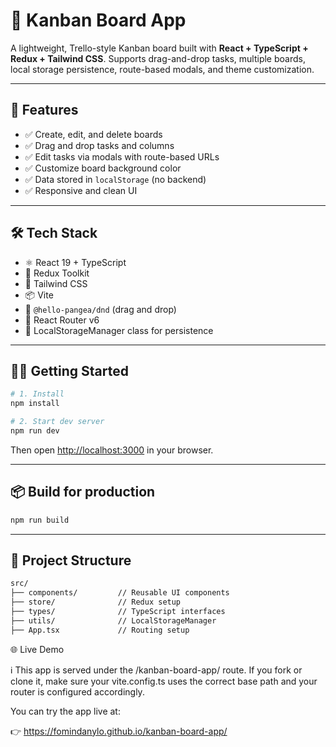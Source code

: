 # 🧩 Kanban Board App

A lightweight, Trello-style Kanban board built with **React + TypeScript + Redux + Tailwind CSS**.
Supports drag-and-drop tasks, multiple boards, local storage persistence, route-based modals, and theme customization.

---

## 🚀 Features

* ✅ Create, edit, and delete boards
* ✅ Drag and drop tasks and columns
* ✅ Edit tasks via modals with route-based URLs
* ✅ Customize board background color
* ✅ Data stored in `localStorage` (no backend)
* ✅ Responsive and clean UI

---

## 🛠 Tech Stack

* ⚛️ React 19 + TypeScript
* 🧠 Redux Toolkit
* 🎨 Tailwind CSS
* 📦 Vite
* 🔄 `@hello-pangea/dnd` (drag and drop)
* 🧪 React Router v6
* 🧰 LocalStorageManager class for persistence

---

## 🧑‍💻 Getting Started

```bash
# 1. Install
npm install

# 2. Start dev server
npm run dev
```

Then open [http://localhost:3000](http://localhost:3000) in your browser.

---

## 📦 Build for production

```bash
npm run build
```

---

## 🔧 Project Structure

```txt
src/
├── components/         // Reusable UI components
├── store/              // Redux setup
├── types/              // TypeScript interfaces
├── utils/              // LocalStorageManager
├── App.tsx             // Routing setup
```

🌐 Live Demo

ℹ️ This app is served under the /kanban-board-app/ route. If you fork or clone it, make sure your vite.config.ts uses the correct base path and your router is configured accordingly.

You can try the app live at:

👉 https://fomindanylo.github.io/kanban-board-app/